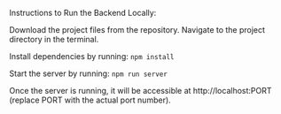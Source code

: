 Instructions to Run the Backend Locally:

Download the project files from the repository.
Navigate to the project directory in the terminal.

Install dependencies by running:
```npm install```

Start the server by running:
```npm run server```

Once the server is running, it will be accessible at http://localhost:PORT (replace PORT with the actual port number).
